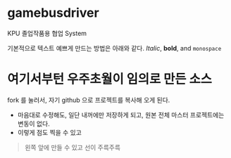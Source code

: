 # gamebusdriver
KPU 
졸업작품용 협업 System


기본적으로 텍스트 예쁘게 만드는 방법은 아래와 같다.
*Italic*, **bold**, and  `monospace`

여기서부턴 우주초월이 임의로 만든 소스
================================
fork 를 눌러서, 자기 github 으로 프로젝트를 복사해 오게 된다.
  * 마음대로 수정해도, 일단 내꺼에만 저장하게 되고, 원본 전체 마스터 프로젝트에는 변동이 없다.
  * 이렇게 점도 찍을 수 있고

> 왼쪽 앞에 만들 수 있고
> 선이 주륵주륵
